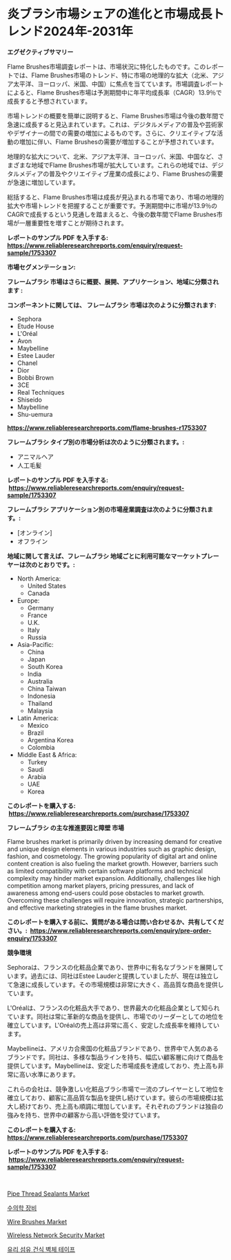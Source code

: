 <p><h1>炎ブラシ市場シェアの進化と市場成長トレンド2024年-2031年</h1></p><p><strong>エグゼクティブサマリー</strong></p>
<p><p>Flame Brushes市場調査レポートは、市場状況に特化したものです。このレポートでは、Flame Brushes市場のトレンド、特に市場の地理的な拡大（北米、アジア太平洋、ヨーロッパ、米国、中国）に焦点を当てています。市場調査レポートによると、Flame Brushes市場は予測期間中に年平均成長率（CAGR）13.9％で成長すると予想されています。</p><p>市場トレンドの概要を簡単に説明すると、Flame Brushes市場は今後の数年間で急速に成長すると見込まれています。これは、デジタルメディアの普及や芸術家やデザイナーの間での需要の増加によるものです。さらに、クリエイティブな活動の増加に伴い、Flame Brushesの需要が増加することが予想されています。</p><p>地理的な拡大について、北米、アジア太平洋、ヨーロッパ、米国、中国など、さまざまな地域でFlame Brushes市場が拡大しています。これらの地域では、デジタルメディアの普及やクリエイティブ産業の成長により、Flame Brushesの需要が急速に増加しています。</p><p>総括すると、Flame Brushes市場は成長が見込まれる市場であり、市場の地理的拡大や市場トレンドを把握することが重要です。予測期間中に市場が13.9％のCAGRで成長するという見通しを踏まえると、今後の数年間でFlame Brushes市場が一層重要性を増すことが期待されます。</p></p>
<p><strong>レポートのサンプル PDF を入手する: <a href="https://www.reliableresearchreports.com/enquiry/request-sample/1753307">https://www.reliableresearchreports.com/enquiry/request-sample/1753307</a></strong></p>
<p><strong>市場セグメンテーション:</strong></p>
<p><strong> フレームブラシ 市場はさらに概要、展開、アプリケーション、地域に分類されます :</strong></p>
<p><strong>コンポーネントに関しては、 フレームブラシ 市場は次のように分類されます: &nbsp;</strong></p>
<p><ul><li>Sephora</li><li>Etude House</li><li>L'Oréal</li><li>Avon</li><li>Maybelline</li><li>Estee Lauder</li><li>Chanel</li><li>Dior</li><li>Bobbi Brown</li><li>3CE</li><li>Real Techniques</li><li>Shiseido</li><li>Maybelline</li><li>Shu-uemura</li></ul></p>
<p><strong><a href="https://www.reliableresearchreports.com/flame-brushes-r1753307">https://www.reliableresearchreports.com/flame-brushes-r1753307</a></strong></p>
<p><strong> フレームブラシ タイプ別の市場分析は次のように分類されます。:</strong></p>
<p><ul><li>アニマルヘア</li><li>人工毛髪</li></ul></p>
<p><strong>レポートのサンプル PDF を入手する: &nbsp;<a href="https://www.reliableresearchreports.com/enquiry/request-sample/1753307">https://www.reliableresearchreports.com/enquiry/request-sample/1753307</a></strong></p>
<p><strong> フレームブラシ アプリケーション別の市場産業調査は次のように分類されます。:</strong></p>
<p><ul><li>[オンライン]</li><li>オフライン</li></ul></p>
<p><strong>地域に関して言えば、フレームブラシ 地域ごとに利用可能なマーケットプレーヤーは次のとおりです。:</strong></p>
<p><ul>
    <li>
        North America:
        <ul>
            <li>United States</li>
            <li>Canada</li>
        </ul>
    </li>
    <li>
        Europe:
        <ul>
            <li>Germany</li>
            <li>France</li>
            <li>U.K.</li>
            <li>Italy</li>
            <li>Russia</li>
        </ul>
    </li>
    <li>
        Asia-Pacific:
        <ul>
            <li>China</li>
            <li>Japan</li>
            <li>South Korea</li>
            <li>India</li>
            <li>Australia</li>
            <li>China Taiwan</li>
            <li>Indonesia</li>
            <li>Thailand</li>
            <li>Malaysia</li>
        </ul>
    </li>
    <li>
        Latin America:
        <ul>
            <li>Mexico</li>
            <li>Brazil</li>
            <li>Argentina Korea</li>
            <li>Colombia</li>
        </ul>
    </li>
    <li>
        Middle East & Africa:
        <ul>
            <li>Turkey</li>
            <li>Saudi</li>
            <li>Arabia</li>
            <li>UAE</li>
            <li>Korea</li>
        </ul>
    </li>
    </ul></p>
<p><strong>このレポートを購入する: &nbsp;<a href="https://www.reliableresearchreports.com/purchase/1753307">https://www.reliableresearchreports.com/purchase/1753307</a></strong></p>
<p><strong>フレームブラシ の主な推進要因と障壁 市場</strong></p>
<p><p>Flame brushes market is primarily driven by increasing demand for creative and unique design elements in various industries such as graphic design, fashion, and cosmetology. The growing popularity of digital art and online content creation is also fueling the market growth. However, barriers such as limited compatibility with certain software platforms and technical complexity may hinder market expansion. Additionally, challenges like high competition among market players, pricing pressures, and lack of awareness among end-users could pose obstacles to market growth. Overcoming these challenges will require innovation, strategic partnerships, and effective marketing strategies in the flame brushes market.</p></p>
<p><strong>このレポートを購入する前に、質問がある場合は問い合わせるか、共有してください。:&nbsp; <a href="https://www.reliableresearchreports.com/enquiry/pre-order-enquiry/1753307">https://www.reliableresearchreports.com/enquiry/pre-order-enquiry/1753307</a></strong></p>
<p><strong>競争環境</strong></p>
<p><p>Sephoraは、フランスの化粧品企業であり、世界中に有名なブランドを展開しています。過去には、同社はEstee Lauderと提携していましたが、現在は独立して急速に成長しています。その市場規模は非常に大きく、高品質な商品を提供しています。</p><p>L'Oréalは、フランスの化粧品大手であり、世界最大の化粧品企業として知られています。同社は常に革新的な商品を提供し、市場でのリーダーとしての地位を確立しています。L'Oréalの売上高は非常に高く、安定した成長率を維持しています。</p><p>Maybellineは、アメリカ合衆国の化粧品ブランドであり、世界中で人気のあるブランドです。同社は、多様な製品ラインを持ち、幅広い顧客層に向けて商品を提供しています。Maybellineは、安定した市場成長を達成しており、売上高も非常に高い水準にあります。</p><p>これらの会社は、競争激しい化粧品ブラシ市場で一流のプレイヤーとして地位を確立しており、顧客に高品質な製品を提供し続けています。彼らの市場規模は拡大し続けており、売上高も順調に増加しています。それぞれのブランドは独自の強みを持ち、世界中の顧客から高い評価を受けています。</p></p>
<p><strong>このレポートを購入する: &nbsp; <a href="https://www.reliableresearchreports.com/purchase/1753307">https://www.reliableresearchreports.com/purchase/1753307</a></strong></p>
<p><strong>レポートのサンプル PDF を入手する: &nbsp;<a href="https://www.reliableresearchreports.com/enquiry/request-sample/1753307">https://www.reliableresearchreports.com/enquiry/request-sample/1753307</a></strong><strong></strong></p>
<p>&nbsp;</p>
<p><p><a href="https://www.linkedin.com/pulse/pipe-thread-sealants-market-share-amp-new-trends-analysis-vlqte?trackingId=zMAJWVbdB80I5dHQMseozg%3D%3D">Pipe Thread Sealants Market</a></p><p><a href="https://medium.com/@kasandrarempel/%EC%88%98%EC%9D%98%EA%B3%BC-%EC%9E%A5%EB%B9%84-%EC%8B%9C%EC%9E%A5-%EC%84%B1%EA%B3%B5%EC%A0%81%EC%9D%B8-%EB%B9%84%EC%A6%88%EB%8B%88%EC%8A%A4-%EC%A0%84%EB%9E%B5%EC%9D%98-%EC%97%B4%EC%87%A0-2031%EB%85%84%EA%B9%8C%EC%A7%80-%EC%98%88%EC%B8%A1-2d93925839fd">수의학 장비</a></p><p><a href="https://www.linkedin.com/pulse/wire-brushes-market-outlook-industry-overview-forecast-x8bie?trackingId=uwJRuF4XkIj538wOrwG35g%3D%3D">Wire Brushes Market</a></p><p><a href="https://github.com/JameTravis/Market-Research-Report-List-4/blob/main/wireless-network-security-market.md">Wireless Network Security Market</a></p><p><a href="https://medium.com/@sherlock567567/%EC%9C%A0%EB%A6%AC%EC%84%AC%EC%9C%A0-%EA%B1%B4%EC%A1%B0%EB%B2%BD%ED%86%A0%ED%8A%B8%EB%A0%88%EC%9D%B4%ED%94%84-%EC%8B%9C%EC%9E%A5-%EC%9C%A0%ED%98%95-%EC%9D%91%EC%9A%A9-%EB%B0%8F-%EC%A7%80%EB%A6%AC%EC%97%90-%EB%8C%80%ED%95%9C-%ED%8F%AC%EA%B4%84%EC%A0%81%EC%9D%B8-%ED%8F%89%EA%B0%80-62acc4f09bfc">유리 섬유 건식 벽체 테이프</a></p></p>